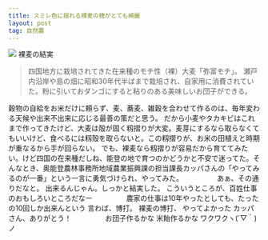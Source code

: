 ```yaml
---
title: スミレ色に揺れる裸麦の穂がとても綺麗
layout: post
tag: 自然農
---
```

![](https://c2.staticflickr.com/4/3775/14103183479_08f771decc.jpg)
裸麦の結実

> 四国地方に栽培されてきた在来種のモチ性（裸）大麦「弥富モチ」。
> 瀬戸内沿岸や島の畑に昭和30年代半ばまで栽培され、自家用に消費されていた。粉に引いておダンゴにすると粘りのある美味しいお団子ができる。

穀物の自給をお米だけに頼らず、麦、蕎麦、雑穀を合わせて作るのは、毎年変わる天候や出来不出来に応じる最善の策だと思う。
だから小麦やタカキビはこれまで作ってきたけど、大麦は殻が固く籾摺りが大変。麦芽にするなら取らなくてもいいけど、食べるには籾殻を取らないと。この籾摺りが、お米の田植えと時期が重なるから手が回らない。
でも、裸麦なら籾摺りが容易だから育ててみたい。けど四国の在来種だしね、能登の地で育つのかどうかと不安で迷ってた。そんなとき、奥能登農林事務所地域農業振興課の担当課長カッパさんの「やってみるのが一番」という一言に勇気づけられ、やってみた。
　　
　　
あぁ、その通りだなと。
出来るんじゃん。しっかと結実した。
こういうところが、百姓仕事のおもしろいところだなー
　　
　　
農家の仕事は10年やったとしても、たったの10回しか出来んという
言わば、博打。
裸麦の博打、
やってよかった
カッパさん、ありがとう！
　　
　　
お団子作るかな
米飴作るかな
ワクワクヽ(´▽｀)ノ


